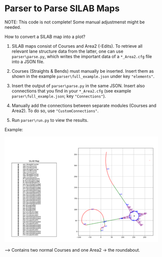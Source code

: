 # Parser to Parse SILAB Maps

NOTE: This code is not complete! Some manual adjustmenst might be needed.

How to convert a SILAB map into a plot?

1. SILAB maps consist of Courses and Area2 (-Edits). To retrieve all relevant lane structure data
from the latter, one can use `parser\parse.py`, which writes the important data of a `*_Area2.cfg` 
file into a JSON file. 


2. Courses (Straights & Bends) must manually be inserted. Insert them as shown in the example 
`parser\full_example.json` under key `"elements"`.

3. Insert the output of `parser\parse.py` in the same JSON. Insert also connections that you find 
in your `*_Area2.cfg` (see example `parser\full_example.json`; key `"Connections"`).

4. Manually add the connections between separate modules (Courses and Area2). To do so, use 
`"CustomConnections"`. 

5. Run `parser\run.py` to view the results. 

Example: 

![Plot made with matplotlib](example_plot.png)

--> Contains two normal Courses and one Area2 -> the roundabout. 